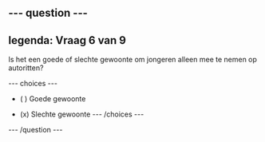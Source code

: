 --- question ---
---
legenda: Vraag 6 van 9
---

Is het een goede of slechte gewoonte om jongeren alleen mee te nemen op autoritten?

--- choices ---
- ( ) Goede gewoonte

- (x) Slechte gewoonte --- /choices ---

--- /question ---
